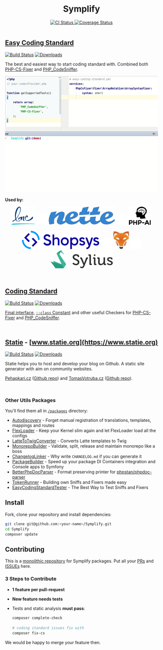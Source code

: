 <div align="center">
    <h1>Symplify</h1>
    <a href="https://travis-ci.org/Symplify/Symplify">
        <img src="https://img.shields.io/travis/Symplify/Symplify/master.svg?style=flat-square" alt="CI Status">
    </a>
    <a href="https://coveralls.io/github/Symplify/Symplify?branch=master">
        <img src="https://img.shields.io/coveralls/Symplify/Symplify/master.svg?style=flat-square" alt="Coverage Status">
    </a>
</div>

<br>

## [Easy Coding Standard](https://github.com/Symplify/EasyCodingStandard)

[![Build Status](https://img.shields.io/travis/Symplify/EasyCodingStandard/master.svg?style=flat-square)](https://travis-ci.org/Symplify/EasyCodingStandard)
[![Downloads](https://img.shields.io/packagist/dt/symplify/easy-coding-standard.svg?style=flat-square)](https://packagist.org/packages/symplify/easy-coding-standard/stats)

The best and easiest way to start coding standard with. Combined both [PHP-CS-Fixer](https://github.com/friendsofphp/php-cs-fixer) and [PHP_CodeSniffer](https://github.com/squizlabs/PHP_CodeSniffer).

![ECS-Run](packages/EasyCodingStandard/docs/run-and-fix.gif)

**Used by:**

<p align="center">
    <a href="https://github.com/lmc-eu/php-coding-standard"><img src="/packages/EasyCodingStandard/docs/logos/lmc.png"></a>
    <img src="/packages/EasyCodingStandard/docs/logos/space.png">
    <a href="https://github.com/nette/coding-standard"><img src="/packages/EasyCodingStandard/docs/logos/nette.png"></a>
    <img src="/packages/EasyCodingStandard/docs/logos/space.png">
    <a href="https://github.com/php-ai/php-ml/"><img src="/packages/EasyCodingStandard/docs/logos/phpai.png"></a>
    <br>
    <br>
    <a href="https://github.com/shopsys/coding-standards"><img src="/packages/EasyCodingStandard/docs/logos/shopsys.png"></a>
    <img src="/packages/EasyCodingStandard/docs/logos/space.png">
    <a href="https://github.com/sunfoxcz/coding-standard"><img src="/packages/EasyCodingStandard/docs/logos/sunfox.jpg"></a>
    <img src="/packages/EasyCodingStandard/docs/logos/space.png">
    <a href="https://github.com/SyliusLabs/CodingStandard"><img src="/packages/EasyCodingStandard/docs/logos/sylius.png"></a>
</p>

<br>

## [Coding Standard](https://github.com/Symplify/CodingStandard)

[![Build Status](https://img.shields.io/travis/Symplify/CodingStandard/master.svg?style=flat-square)](https://travis-ci.org/Symplify/CodingStandard)
[![Downloads](https://img.shields.io/packagist/dt/symplify/coding-standard.svg?style=flat-square)](https://packagist.org/packages/symplify/coding-standard/stats)

[Final interface](http://ocramius.github.io/blog/when-to-declare-classes-final/), [`::class` Constant](https://www.tomasvotruba.cz/blog/2017/08/21/5-useful-rules-from-symplify-coding-standard/#3-class-constant-fixer) and other useful Checkers for [PHP-CS-Fixer](https://github.com/friendsofphp/php-cs-fixer) and [PHP_CodeSniffer](https://github.com/squizlabs/PHP_CodeSniffer).

<br>

## [Statie](https://github.com/Symplify/Statie) - [www.statie.org](https://www.statie.org)

[![Build Status](https://img.shields.io/travis/Symplify/Statie/master.svg?style=flat-square)](https://travis-ci.org/Symplify/Statie)
[![Downloads](https://img.shields.io/packagist/dt/Symplify/statie.svg?style=flat-square)](https://packagist.org/packages/Symplify/statie/stats)

Statie helps you to host and develop your blog on Github.
A static site generator with aim on community websites.

[Pehapkari.cz](https://pehapkari.cz/) ([Github repo](https://github.com/pehapkari/pehapkari.cz)) and [TomasVotruba.cz](https://www.tomasvotruba.cz/) ([Github repo](https://github.com/tomasvotruba/tomasvotruba.cz)).

<br>

### Other Utils Packages

You'll find them all in [`/packages`](/packages) directory:

- [Autodiscovery](https://github.com/Symplify/Autodiscovery) - Forget manual registration of translations, templates, mappings and routes
- [FlexLoader](https://github.com/Symplify/FlexLoader) - Keep your Kernel slim again and let FlexLoader load all the configs
- [LatteToTwigConverter](https://github.com/Symplify/LatteToTwigConverter) - Converts Latte templates to Twig
- [MonorepoBuilder](https://github.com/Symplify/MonorepoBuilder) - Validate, split, release and maintain monorepo like a boss
- [ChangelogLinker](https://github.com/Symplify/ChangelogLinker) - Why write `CHANGELOG.md` if you can generate it
- [PackageBuilder](https://github.com/Symplify/PackageBuilder) - Speed up your package DI Containers integration and Console apps to Symfony
- [BetterPhpDocParser](https://github.com/Symplify/BetterPhpDocParser) - Format preserving printer for [phpstan/phpdoc-parser](https://github.com/phpstan/phpdoc-parser)
- [TokenRunner](https://github.com/Symplify/TokenRunner) - Building own Sniffs and Fixers made easy
- [EasyCodingStandardTester](https://github.com/Symplify/EasyCodingStandardTester) - The Best Way to Test Sniffs and Fixers

## Install

Fork, clone your repository and install dependencies:

```bash
git clone git@github.com:<your-name>/Symplify.git
cd Symplify
composer update
```

## Contributing

This is a [monolithic repository](https://gomonorepo.org/) for Symplify packages. Put all your [PRs](https://github.com/Symplify/Symplify/pulls) and [ISSUEs](https://github.com/Symplify/Symplify/issues) here.

### 3 Steps to Contribute

- **1 feature per pull-request**
- **New feature needs tests**
- Tests and static analysis **must pass**:

    ```bash
    composer complete-check

    # coding standard issues fix with
    composer fix-cs
    ```

We would be happy to merge your feature then.
